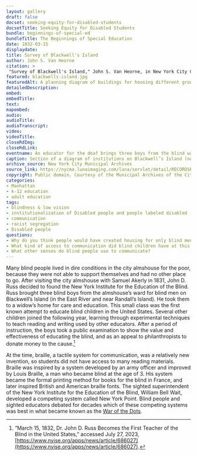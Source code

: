 ```yaml
--- 
layout: gallery
draft: false
docset: seeking-equity-for-disabled-students
docsetTitle: Seeking Equity for Disabled Students
bundle: beginnings-of-special-ed
bundleTitle: The Beginnings of Special Education
date: 1832-03-15
displaydate: 
title: Survey of Blackwell's Island
author: John S. Van Heorne
citation: >
 "Survey of Blackwell's Island," John S. Van Heorne, in New York City Civil Rights History Project, Accessed: [Month Day, Year], https://nyccivilrightshistory.org/gallery/blackwells-island.
featured: blackwells-island.jpg
featuredAlt: A planning diagram of buildings for housing different groups of people on Blackwell's Island
detailedDescription: 
embed: 
embedTitle: 
text: 
mapembed: 
audio: 
audioTitle: 
audioTranscript: 
video: 
videoTitle: 
closeRdImg: 
closeRdLink: 
eventname: An educator for the deaf brings three boys from the blind ward on Blackwell’s Island to be educated in Manhattan in the first New York school for the blind.
caption: Section of a diagram of institutions on Blackwell’s Island (now called Roosevelt Island) that includes a building for “Male Blind” ward, and other buildings to house poor people.
archive_source: New York City Municipal Archives
source_link: https://nycma.lunaimaging.com/luna/servlet/detail/RECORDSPHOTOUNITARC~24~24~1350176~136240:Survey-of-Blackwell-s-Island
copyright: Public domain. Courtesy of the Municipal Archives of the City of New York. 
categories: 
- Manhattan
- k-12 education
- adult education
tags: 
- blindness & low vision
- institutionalization of Disabled people and people labeled disabled
- communication
- racist segregation
- Disabled people
questions: 
- Why do you think people would have created housing for only blind men? 
- What kind of access to communication did blind children have at this time? What kind of access to communication did they not have? 
- What other senses do blind people use to communicate? 
--- 
```


Many blind people lived in dire conditions in the city almshouse for the poor, because they were not able to support themselves and had no other place to go. After visiting the city almshouse with Samuel Akerly in 1831, John D. Russ decided to found the New York Institute for the Education of the Blind. Russ brought three blind boys from the almshouse’s ward for blind men on Blackwell’s Island (in the East River and near Randall’s Island). He took them to a widow’s home for care and education. This small class was the first known attempt to educate blind children in the United States. Several other children joined the following year, learning through experimental techniques to teach reading and writing used by other educators. After a period of instruction, the boys took a public examination to show the value and effectiveness of educating the blind, and as an appeal to philanthropists to donate money to the cause.[^1]

At the time, braille, a tactile system for communication, was a relatively new invention, so students did not have access to many reading materials. Braille was inspired by a system developed by an army officer and improved by Louis Braille, a man who became blind at the age of 3. His system became the formal printing method for books for the blind in France, and later inspired British and American braille fonts. The sighted superintendent of the New York Institute for the Education of the Blind, William Bell Wait, developed a competing system called New York Point. Blind people and sighted educators debated for decades which of these competing systems was best in what became known as the [War of the Dots](/gallery/keller-ny-point).

[^1]: “March 15, 1832, Dr. John D. Russ Becomes the First Teacher of the Blind in the United States,” accessed July 27, 2023, [https://www.nyise.org/apps/news/article/686027](https://www.nyise.org/apps/news/article/686027).
